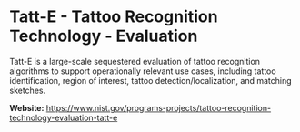 # Tatt-E - Tattoo Recognition Technology - Evaluation

Tatt-E is a large-scale sequestered evaluation of tattoo recognition algorithms to support 
operationally relevant use cases, including tattoo identification, region of interest, 
tattoo detection/localization, and matching sketches.

**Website:** https://www.nist.gov/programs-projects/tattoo-recognition-technology-evaluation-tatt-e




